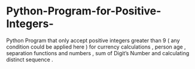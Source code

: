 # Python-Program-for-Positive-Integers-
Python Program that only accept positive integers greater than 9 ( any condition could be applied here )  for currency calculations , person age , separation functions and numbers , sum of  Digit’s Number and calculating distinct sequence . 
